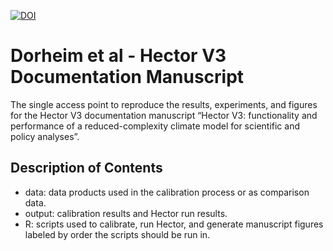 [![DOI](https://zenodo.org/badge/DOI/10.5281/zenodo.8034758.svg)](https://doi.org/10.5281/zenodo.8034758)


# Dorheim et al - Hector V3 Documentation Manuscript

The single access point to reproduce the results, experiments, and figures for the Hector V3 documentation manuscript “Hector V3: functionality and performance of a reduced-complexity climate model for scientific and policy analyses”. 

## Description of Contents 

* data: data products used in the calibration process or as comparison data. 
* output: calibration results and Hector run results. 
* R: scripts used to calibrate, run Hector, and generate manuscript figures labeled by order the scripts should be run in. 
